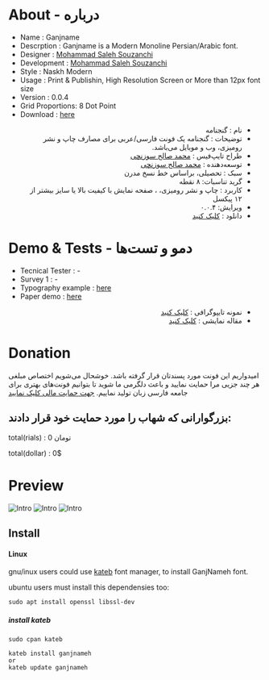 # About - درباره

- Name : Ganjname 
- Descrption : Ganjname is a Modern Monoline Persian/Arabic font.
- Designer : [Mohammad Saleh Souzanchi](http://github.com/zoghal)
- Development : [Mohammad Saleh Souzanchi](http://github.com/zoghal)
- Style : Naskh Modern
- Usage : Print & Publishin, High Resolution Screen or More than 12px font size
- Version : 0.0.4
- Grid Proportions: 8 Dot Point
- Download : [here](https://github.com/font-store/ShahabFont/releases/latest)

<ul  dir="rtl">

<li>نام : گنجنامه</li>
<li>توضیحات : گنجنامه یک فونت فارسی/عربی برای مصارف چاپ  و نشر رومیزی، وب و موبایل می‌باشد.</li>
<li>طراح تایپ‌فیس : <a href="http://github.com/zoghal">محمد صالح سوزنچی</a></li>
<li>توسعه‌دهنده : <a href="http://github.com/zoghal">محمد صالح سوزنچی</a></li>
<li>سبک : تحصیلی، براساس خط نسخ مدرن </li>
<li>گرید تناسبات: ۸ نقطه  </li>
<li>کاربرد : چاپ و نشر رومیزی، ، صفحه نمایش با کیفیت بالا یا سایز بیشتر از ۱۲ پیکسل</li>
<li>ویرایش:  ۰.۰.۴</li>
<li>دانلود : <a href="https://github.com/font-store/font-GanjNameh/releases/latest">کلیک کنید</a></li>

</ul>





#  Demo & Tests - دمو و تست‌ها

- Tecnical Tester :  -
- Survey 1 : -
- Typography example : [here](http://libre.font-store.ir/font-GanjNameh/typography-persian.htm)
- Paper demo : [here](http://http://libre.font-store.ir/font-GanjNameh/paper-persian.htm)




<ul  dir="rtl">

<li>نمونه تایپوگرافی : <a href="http://libre.font-store.ir/font-GanjNameh/typography-persian.htm">کلیک کنید</a></li>
<li>مقاله نمایشی : <a href="http://libre.font-store.ir/font-GanjNameh/paper-persian.htm">کلیک کنید</a></li>
</ul>





# Donation
امیدواریم این فونت مورد پسندتان قرار گرفته باشد. خوشحال می‌شویم  اختصاص مبلغی هر چند جزیی مرا حمایت نمایید و باعث دلگرمی  ما شوید تا بتوانیم فونت‌های بهتری برای جامعه فارسی زبان تولید نماییم.
[جهت حمایت مالی کلیک نمایید](https://www.payping.ir/d/a5ou)


## بزرگوارانی که شهاب را مورد حمایت خود  قرار دادند:


total(rials) : 0 تومان

total(dollar) : 0$






# Preview
![Intro](http://libre.font-store.ir/font-GanjNameh/docs/1.png)
![Intro](http://libre.font-store.ir/font-GanjNameh/docs/2.png)
![Intro](http://libre.font-store.ir/font-GanjNameh/docs/3.png)



## Install

#### Linux
gnu/inux users could use [kateb](https://github.com/kiamazi/kateb) font manager, to install GanjNameh font.

ubuntu users must install this dependensies too:
```
sudo apt install openssl libssl-dev
````

##### install kateb
```
sudo cpan kateb

kateb install ganjnameh
or
kateb update ganjnameh
```
